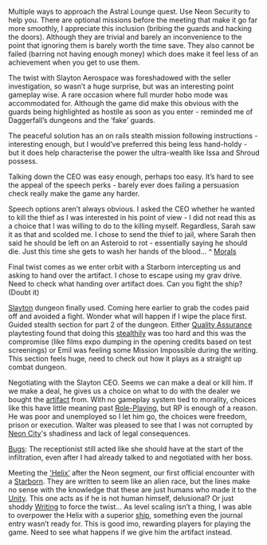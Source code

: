 Multiple ways to approach the Astral Lounge quest. Use Neon Security to help you.
There are optional missions before the meeting that make it go far more smoothly, I appreciate this inclusion (bribing the guards and hacking the doors). Although they are trivial and barely an inconvenience to the point that ignoring them is barely worth the time save. They also cannot be failed (barring not having enough money) which does make it feel less of an achievement when you get to use them.

The twist with Slayton Aerospace was foreshadowed with the seller investigation, so wasn’t a huge surprise, but was an interesting point gameplay wise. 
A rare occasion where full murder hobo mode was accommodated for. Although the game did make this obvious with the guards being highlighted as hostile as soon as you enter - reminded me of Daggerfall’s dungeons and the ‘fake’ guards. 

The peaceful solution has an on rails stealth mission following instructions - interesting enough, but I would’ve preferred this being less hand-holdy - but it does help characterise the power the ultra-wealth like Issa and Shroud possess. 

Talking down the CEO was easy enough, perhaps too easy. It’s hard to see the appeal of the speech perks - barely ever does failing a persuasion check really make the game any harder. 

Speech options aren’t always obvious. I asked the CEO whether he wanted to kill the thief as I was interested in his point of view - I did not read this as a choice that I was willing to do to the killing myself. Regardless, Sarah saw it as that and scolded me. I chose to send the thief to jail, where Sarah then said he should be left on an Asteroid to rot - essentially saying he should die. Just this time she gets to wash her hands of the blood…
	^ [Morals](morals.md)

Final twist comes as we enter orbit with a Starborn intercepting us and asking to hand over the artifact. I chose to escape using my grav drive. 
	Need to check what handing over artifact does.
		Can you fight the ship? (Doubt it)

[Slayton](Neon%20City.md) dungeon finally used. Coming here earlier to grab the codes paid off and avoided a fight. Wonder what will happen if I wipe the place first. 
Guided stealth section for part 2 of the dungeon. Either [Quality Assurance](Quality%20Assurance.md) playtesting found that doing this [stealthily](Stealth.md) was too hard and this was the compromise (like films expo dumping in the opening credits based on test screenings) or Emil was feeling some Mission Impossible during the writing. 
	This section feels huge, need to check out how it plays as a straight up combat dungeon.

Negotiating with the Slayton CEO. Seems we can make a deal or kill him. If we make a deal, he gives us a choice on what to do with the dealer we bought the [artifact](Artifacts.md) from. With no gameplay system tied to morality, choices like this have little meaning past [Role-Playing](Role-Playing.md), but RP is enough of a reason. 
He was poor and unemployed so I let him go, the choices were freedom, prison or execution. Walter was pleased to see that I was not corrupted by [Neon City](Neon%20City.md)'s shadiness and lack of legal consequences.

[Bugs](Bugs.md): The receptionist still acted like she should have at the start of the infiltration, even after I had already talked to and negotiated with her boss.

Meeting the ['Helix’](The%20Pilgrim.md) after the Neon segment, our first official encounter with a [Starborn](Starborn.md). They are written to seem like an alien race, but the lines make no sense with the knowledge that these are just humans who made it to the [Unity](Unity.md). This one acts as if he is not human himself, delusional? Or just shoddy [Writing](writing.md) to force the twist…
	As level scaling isn’t a thing, I was able to overpower the Helix with a superior [ship](Space%20Gameplay.md), something even the journal entry wasn’t ready for. This is good imo, rewarding players for playing the game. Need to see what happens if we give him the artifact instead.

